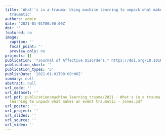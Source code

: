 ```yaml
---
title: 'What''s in a trauma: Using machine learning to unpack what makes an event
  traumatic'
authors: admin
date: '2021-01-01T00:00:00Z'
doi: ''
featured: no
image:
  caption: ''
  focal_point: ''
  preview_only: no
projects: []
publication: '*Journal of Affective Disorders.* https://doi.org/10.1016/j.jad.2021.07.066'
publication_short: ''
publication_types: '5'
publishDate: '2021-01-01T00:00:00Z'
summary: null
abstract: null
url_code: ''
url_dataset: ''
url_pdf: publication/machine_learning_trauma/2021 - What's in a trauma - Using machine
  learning to unpack what makes an event traumatic - Jones.pdf
url_poster: ''
url_project: ''
url_slides: ''
url_source: ''
url_video: ''
---
```


